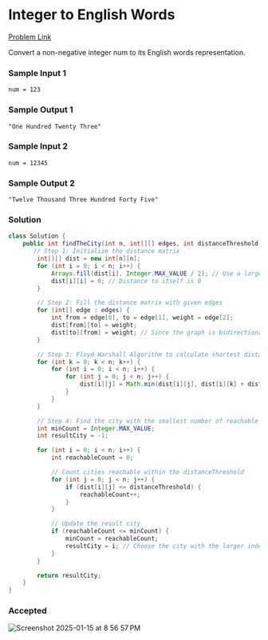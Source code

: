 # Integer to English Words

[Problem Link](https://leetcode.com/problems/integer-to-english-words/description/) 

Convert a non-negative integer num to its English words representation.

### Sample Input 1
```
num = 123
```
### Sample Output 1
```
"One Hundred Twenty Three"
```

### Sample Input 2
```
num = 12345
```
### Sample Output 2
```
"Twelve Thousand Three Hundred Forty Five"
```

### Solution
```java
class Solution {
    public int findTheCity(int n, int[][] edges, int distanceThreshold) {
       // Step 1: Initialize the distance matrix
        int[][] dist = new int[n][n];
        for (int i = 0; i < n; i++) {
            Arrays.fill(dist[i], Integer.MAX_VALUE / 2); // Use a large value to represent infinity
            dist[i][i] = 0; // Distance to itself is 0
        }

        // Step 2: Fill the distance matrix with given edges
        for (int[] edge : edges) {
            int from = edge[0], to = edge[1], weight = edge[2];
            dist[from][to] = weight;
            dist[to][from] = weight; // Since the graph is bidirectional
        }

        // Step 3: Floyd-Warshall Algorithm to calculate shortest distances
        for (int k = 0; k < n; k++) {
            for (int i = 0; i < n; i++) {
                for (int j = 0; j < n; j++) {
                    dist[i][j] = Math.min(dist[i][j], dist[i][k] + dist[k][j]);
                }
            }
        }

        // Step 4: Find the city with the smallest number of reachable cities
        int minCount = Integer.MAX_VALUE;
        int resultCity = -1;

        for (int i = 0; i < n; i++) {
            int reachableCount = 0;

            // Count cities reachable within the distanceThreshold
            for (int j = 0; j < n; j++) {
                if (dist[i][j] <= distanceThreshold) {
                    reachableCount++;
                }
            }

            // Update the result city
            if (reachableCount <= minCount) {
                minCount = reachableCount;
                resultCity = i; // Choose the city with the larger index in case of a tie
            }
        }

        return resultCity;
    }
}
```

### Accepted
![Screenshot 2025-01-15 at 8 56 57 PM](https://github.com/user-attachments/assets/16fc5eb8-998e-48fa-b6d4-571f873348d8)
